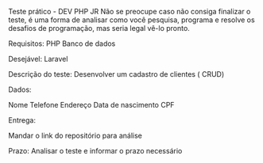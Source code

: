 Teste prático - DEV PHP JR
Não se preocupe caso não consiga finalizar o teste, é uma forma de analisar como você pesquisa, programa e resolve os desafios de programação, mas seria legal vê-lo pronto.

Requisitos:
PHP
Banco de dados

Desejável:
Laravel

Descrição do teste:
Desenvolver um cadastro de clientes ( CRUD)

Dados:

Nome
Telefone
Endereço
Data de nascimento
CPF



Entrega:

Mandar o link do repositório para análise



Prazo: Analisar o teste e informar o prazo necessário
